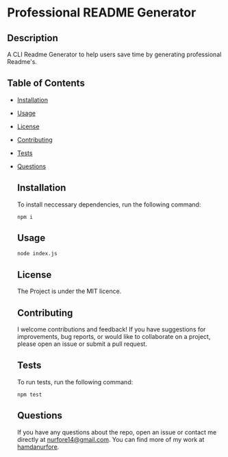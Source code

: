 # Professional README Generator

  ## Description
   A CLI Readme Generator to help users save time by generating professional Readme's.

  ## Table of Contents

  - [Installation](#installation)
  - [Usage](#usage)
  - [License](#license)
  - [Contributing](#contributing)
  - [Tests](#tests)
  - [Questions](#questions)

    ## Installation
    To install neccessary dependencies, run the following command:
    
    ``` npm i ```

    ## Usage
    ``` node index.js ```

    ## License
    The Project is under the MIT licence.

    ## Contributing
      I welcome contributions and feedback! If you have suggestions for improvements, bug reports, or would like to collaborate on a project, please open an issue or submit a pull request.

    ## Tests
    To run tests, run the following command:

    ``` npm test ```

    ## Questions
    If you have any questions about the repo, open an issue or contact me directly at [nurfore14@gmail.com](mailto:nurfore14@gmail.com). You can find more of my work at [hamdanurfore](https://github.com/hamdanurfore).
